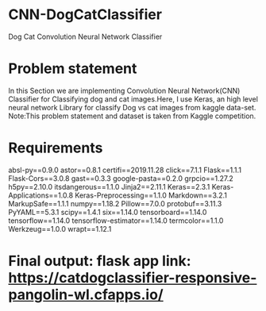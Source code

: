 # CNN-DogCatClassifier
Dog  Cat Convolution Neural Network Classifier

# Problem statement 
In this Section we are implementing Convolution Neural Network(CNN) Classifier for Classifying dog and cat images.Here, I use Keras, an high level neural network Library for classify Dog vs cat images from kaggle data-set.
Note:This problem statement and dataset is taken from  Kaggle competition.

# Requirements
absl-py==0.9.0
astor==0.8.1
certifi==2019.11.28
click==7.1.1
Flask==1.1.1
Flask-Cors==3.0.8
gast==0.3.3
google-pasta==0.2.0
grpcio==1.27.2
h5py==2.10.0
itsdangerous==1.1.0
Jinja2==2.11.1
Keras==2.3.1
Keras-Applications==1.0.8
Keras-Preprocessing==1.1.0
Markdown==3.2.1
MarkupSafe==1.1.1
numpy==1.18.2
Pillow==7.0.0
protobuf==3.11.3
PyYAML==5.3.1
scipy==1.4.1
six==1.14.0
tensorboard==1.14.0
tensorflow==1.14.0
tensorflow-estimator==1.14.0
termcolor==1.1.0
Werkzeug==1.0.0
wrapt==1.12.1
# Final output: flask app link: https://catdogclassifier-responsive-pangolin-wl.cfapps.io/

